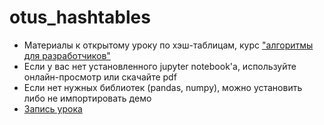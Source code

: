 # otus_hashtables
* Материалы к открытому уроку по хэш-таблицам, курс ["алгоритмы для разработчиков"](https://otus.ru/lessons/algorithm/) 
* Если у вас нет установленного jupyter notebook'а, используйте онлайн-просмотр или скачайте pdf
* Если нет нужных библиотек (pandas, numpy), можно установить либо не импортировать демо
* [Запись урока](https://www.youtube.com/watch?v=oevQcU2U-Ro)
